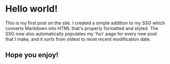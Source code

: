# Hello world!
This is my first post on the site. I created a simple addition to my SSG which converts Markdown into HTML that's properly formatted and styled. The SSG now also automatically populates my 'fun' page for every new post that I make, and it sorts from oldest to most recent modification date.
## Hope you enjoy!
